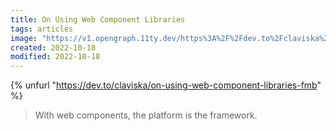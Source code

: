 ```yaml
---
title: On Using Web Component Libraries
tags: articles
image: "https://v1.opengraph.11ty.dev/https%3A%2F%2Fdev.to%2Fclaviska%2Fon-using-web-component-libraries-fmb/onerror/"
created: 2022-10-18
modified: 2022-10-18
---
```


{% unfurl "https://dev.to/claviska/on-using-web-component-libraries-fmb" %}

> With web components, the platform is the framework.
